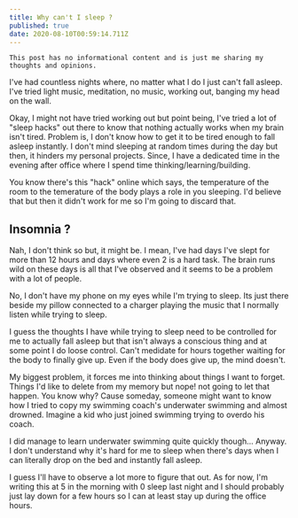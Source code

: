```yaml
---
title: Why can't I sleep ?
published: true
date: 2020-08-10T00:59:14.711Z
---
```


`This post has no informational content and is just me sharing my thoughts and opinions.`

I've had countless nights where, no matter what I do I just can't fall asleep. I've tried light music, meditation, no music, working out, banging my
head on the wall.

Okay, I might not have tried working out but point being, I've tried a lot of "sleep hacks" out there to know that nothing actually works when my
brain isn't tired. Problem is, I don't know how to get it to be tired enough to fall asleep instantly. I don't mind sleeping at random times during
the day but then, it hinders my personal projects. Since, I have a dedicated time in the evening after office where I spend time
thinking/learning/building.

You know there's this "hack" online which says, the temperature of the room to the temerature of the body plays a role in you sleeping. I'd believe
that but then it didn't work for me so I'm going to discard that.

## Insomnia ?

Nah, I don't think so but, it might be. I mean, I've had days I've slept for more than 12 hours and days where even 2 is a hard task. The brain runs
wild on these days is all that I've observed and it seems to be a problem with a lot of people.

No, I don't have my phone on my eyes while I'm trying to sleep. Its just there beside my pillow connected to a charger playing the music that I
normally listen while trying to sleep.

I guess the thoughts I have while trying to sleep need to be controlled for me to actually fall asleep but that isn't always a conscious thing and at
some point I do loose control. Can't medidate for hours together waiting for the body to finally give up. Even if the body does give up, the mind
doesn't.

My biggest problem, it forces me into thinking about things I want to forget. Things I'd like to delete from my memory but nope! not going to let that
happen. You know why? Cause someday, someone might want to know how I tried to copy my swimming coach's underwater swimming and almost drowned.
Imagine a kid who just joined swimming trying to overdo his coach.

I did manage to learn underwater swimming quite quickly though... Anyway. I don't understand why it's hard for me to sleep when there's days when I
can literally drop on the bed and instantly fall asleep.

I guess I'll have to observe a lot more to figure that out. As for now, I'm writing this at 5 in the morning with 0 sleep last night and I should
probably just lay down for a few hours so I can at least stay up during the office hours.
